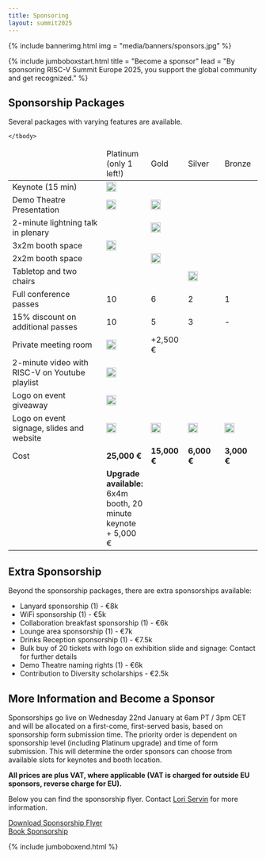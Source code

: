 ```yaml
---
title: Sponsoring
layout: summit2025
---
```


{% include bannerimg.html
    img = "media/banners/sponsors.jpg"
%}

{% include jumboboxstart.html
    title = "Become a sponsor"
    lead = "By sponsoring RISC-V Summit Europe 2025, you support the global community and get recognized."
%}

## Sponsorship Packages

Several packages with varying features are available.

<table class="sponsor-table">
    <thead>
        <tr>
            <td style="width: 40%"></td>
            <td style="width: 15%" class="sponsor-platinum">Platinum <br/>(only 1 left!)</td>
            <td style="width: 15%" class="sponsor-gold">Gold</td>
            <td style="width: 15%" class="sponsor-silver">Silver</td>
            <td style="width: 15%" class="sponsor-bronze">Bronze</td>
        </tr>
    </thead>
    <tbody>
        <tr>
            <td>Keynote (15 min)</td>
            <td class="sponsor-platinum"><img src="/assets/icons/check-circle-fill-green.svg" height="20" alt="yes"></td>
            <td class="sponsor-gold"></td>
            <td class="sponsor-silver"></td>
            <td class="sponsor-bronze"></td>
        </tr>
        <tr>
            <td>Demo Theatre Presentation</td>
            <td class="sponsor-platinum"><img src="/assets/icons/check-circle-fill-green.svg" height="20" alt="yes"></td>
            <td class="sponsor-gold"><img src="/assets/icons/check-circle-fill-green.svg" height="20" alt="yes"></td>
            <td class="sponsor-silver"></td>
            <td class="sponsor-bronze"></td>
        </tr>
        <tr>
            <td>2-minute lightning talk in plenary</td>
            <td class="sponsor-platinum"></td>
            <td class="sponsor-gold"><img src="/assets/icons/check-circle-fill-green.svg" height="20" alt="yes"></td>
            <td class="sponsor-silver"></td>
            <td class="sponsor-bronze"></td>
        </tr>
        <tr>
            <td>3x2m booth space</td>
            <td class="sponsor-platinum"><img src="/assets/icons/check-circle-fill-green.svg" height="20" alt="yes"></td>
            <td class="sponsor-gold"></td>
            <td class="sponsor-silver"></td>
            <td class="sponsor-bronze"></td>
        </tr>
        <tr>
            <td>2x2m booth space</td>
            <td class="sponsor-platinum"></td>
            <td class="sponsor-gold"><img src="/assets/icons/check-circle-fill-green.svg" height="20" alt="yes"></td>
            <td class="sponsor-silver"></td>
            <td class="sponsor-bronze"></td>
        </tr>
        <tr>
            <td>Tabletop and two chairs</td>
            <td class="sponsor-platinum"></td>
            <td class="sponsor-gold"></td>
            <td class="sponsor-silver"><img src="/assets/icons/check-circle-fill-green.svg" height="20" alt="yes"></td>
            <td class="sponsor-bronze"></td>
        </tr>
        <tr>
            <td>Full conference passes</td>
            <td class="sponsor-platinum">10</td>
            <td class="sponsor-gold">6</td>
            <td class="sponsor-silver">2</td>
            <td class="sponsor-bronze">1</td>
        </tr>
        <tr>
            <td>15% discount on additional passes</td>
            <td class="sponsor-platinum">10</td>
            <td class="sponsor-gold">5</td>
            <td class="sponsor-silver">3</td>
            <td class="sponsor-bronze">-</td>
        </tr>
        <tr>
            <td>Private meeting room</td>
            <td class="sponsor-platinum"><img src="/assets/icons/check-circle-fill-green.svg" height="20" alt="yes"></td>
            <td class="sponsor-gold">+2,500 €</td>
            <td class="sponsor-silver"></td>
            <td class="sponsor-bronze"></td>
        </tr>
        <tr>
            <td>2-minute video with RISC-V on Youtube playlist</td>
            <td class="sponsor-platinum"><img src="/assets/icons/check-circle-fill-green.svg" height="20" alt="yes"></td>
            <td class="sponsor-gold"></td>
            <td class="sponsor-silver"></td>
            <td class="sponsor-bronze"></td>
        </tr>
        <tr>
            <td>Logo on event giveaway</td>
            <td class="sponsor-platinum"><img src="/assets/icons/check-circle-fill-green.svg" height="20" alt="yes"></td>
            <td class="sponsor-gold"></td>
            <td class="sponsor-silver"></td>
            <td class="sponsor-bronze"></td>
        </tr>
        <tr>
            <td>Logo on event signage, slides and website</td>
            <td class="sponsor-platinum"><img src="/assets/icons/check-circle-fill-green.svg" height="20" alt="yes"></td>
            <td class="sponsor-gold"><img src="/assets/icons/check-circle-fill-green.svg" height="20" alt="yes"></td>
            <td class="sponsor-silver"><img src="/assets/icons/check-circle-fill-green.svg" height="20" alt="yes"></td>
            <td class="sponsor-bronze"><img src="/assets/icons/check-circle-fill-green.svg" height="20" alt="yes"></td>
        </tr>
        <tr>
            <td>Cost</td>
            <td class="sponsor-platinum"><strong>25,000 €</strong></td>
            <td class="sponsor-gold"><strong>15,000 €</strong></td>
            <td class="sponsor-silver"><strong>6,000 €</strong></td>
            <td class="sponsor-bronze"><strong>3,000 €</strong></td>
        </tr>
        <tr>
            <td></td>
            <td class="sponsor-platinum"><strong>Upgrade available:</strong><br>6x4m booth, 20 minute keynote<br>+ 5,000 €</td>
            <td></td>
            <td></td>
            <td></td>
        </tr>

    </tbody>
</table>

## Extra Sponsorship

Beyond the sponsorship packages, there are extra sponsorships available:

- Lanyard sponsorship (1) - €8k
- WiFi sponsorship (1) - €5k
- Collaboration breakfast sponsorship (1) - €6k
- Lounge area sponsorship (1) - €7k
- Drinks Reception sponsorship (1) - €7.5k
- Bulk buy of 20 tickets with logo on exhibition slide and signage: Contact for further details
- Demo Theatre naming rights (1) - €6k
- Contribution to Diversity scholarships - €2.5k

## More Information and Become a Sponsor

Sponsorships go live on Wednesday 22nd January at 6am PT / 3pm CET and will be allocated on a first-come, first-served basis, based on sponsorship form submission time. The priority order is dependent on sponsorship level (including Platinum upgrade) and time of form submission. This will determine the order sponsors can choose from available slots for keynotes and booth location.

**All prices are plus VAT,  where applicable (VAT is charged for outside EU sponsors, reverse charge for EU).**

Below you can find the sponsorship flyer. Contact [Lori Servin](mailto:lori@riscv.org) for more information.

<div class="container">
    <div class="row">
        <div class="col-lg-6 my-2 d-flex justify-content-center align-items-center">
            <a href="media/RISC-V Summit Europe Sponsorship 2025 16012025.pdf" role="button" class="btn btn-lg" style="background-color: var(--riscv-y); border-color: var(--riscv-y);">Download Sponsorship Flyer</a>
        </div>
        <div class="col-lg-6 my-2 d-flex justify-content-center">
            <a href="https://esos.kitsecure.org/app85.cshtml?aat=324f2f6b336a624e364632456c304b736a6158666a5379466c566a6539416f564d6538386c586e38564a413d" role="button" class="btn btn-lg" style="background-color: var(--riscv-y); border-color: var(--riscv-y);">Book Sponsorship</a>
        </div>
    </div>
</div>

{% include jumboboxend.html %}
